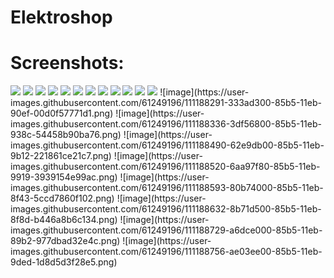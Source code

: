 # Elektroshop


# Screenshots:

<img src="https://user-images.githubusercontent.com/61249196/111186254-21583080-85b3-11eb-97fc-3a0da7ea0e12.png" />
<img src="https://user-images.githubusercontent.com/61249196/111186552-6bd9ad00-85b3-11eb-8dcf-b7ea00ba2942.png" />
<img src="https://user-images.githubusercontent.com/61249196/111186726-9592d400-85b3-11eb-82a3-17592a15038f.png" />
<img src="https://user-images.githubusercontent.com/61249196/111186805-a93e3a80-85b3-11eb-94ed-22db9daf2ba8.png" />
<img src="https://user-images.githubusercontent.com/61249196/111186874-bc510a80-85b3-11eb-8c26-09ffbff03145.png" />
<img src="https://user-images.githubusercontent.com/61249196/111187068-eefb0300-85b3-11eb-9f58-1d8b184e3aaf.png" />
<img src="https://user-images.githubusercontent.com/61249196/111187545-616be300-85b4-11eb-9ab0-e558d95611c2.png" />
<img src="https://user-images.githubusercontent.com/61249196/111187591-6af54b00-85b4-11eb-8fc4-029d944cba12.png" />
<img src="https://user-images.githubusercontent.com/61249196/111187948-d0e1d280-85b4-11eb-9cbd-7e142eed6751.png" />
<img src="https://user-images.githubusercontent.com/61249196/111188014-dfc88500-85b4-11eb-8a3c-9c27c197b39d.png" />
<img src="https://user-images.githubusercontent.com/61249196/111188109-f7077280-85b4-11eb-8412-a0d22b256537.png" />
<img src="https://user-images.githubusercontent.com/61249196/111188161-0981ac00-85b5-11eb-8b70-bad444beed37.png" />
![image](https://user-images.githubusercontent.com/61249196/111188291-333ad300-85b5-11eb-90ef-00d0f57771d1.png)
![image](https://user-images.githubusercontent.com/61249196/111188336-3df56800-85b5-11eb-938c-54458b90ba76.png)
![image](https://user-images.githubusercontent.com/61249196/111188490-62e9db00-85b5-11eb-9b12-221861ce21c7.png)
![image](https://user-images.githubusercontent.com/61249196/111188520-6aa97f80-85b5-11eb-9919-3939154e99ac.png)
![image](https://user-images.githubusercontent.com/61249196/111188593-80b74000-85b5-11eb-8f43-5ccd7860f102.png)
![image](https://user-images.githubusercontent.com/61249196/111188632-8b71d500-85b5-11eb-8f8d-b446a8b6c134.png)
![image](https://user-images.githubusercontent.com/61249196/111188729-a6dce000-85b5-11eb-89b2-977dbad32e4c.png)
![image](https://user-images.githubusercontent.com/61249196/111188756-ae03ee00-85b5-11eb-9ded-1d8d5d3f28e5.png)
